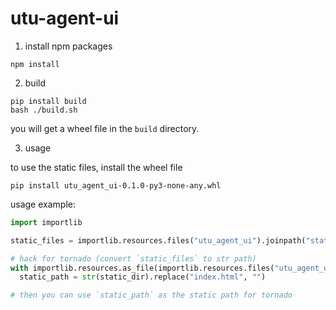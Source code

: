 # utu-agent-ui

1. install npm packages

```
npm install
```

2. build

```
pip install build
bash ./build.sh
```

you will get a wheel file in the `build` directory.

3. usage

to use the static files, install the wheel file

```
pip install utu_agent_ui-0.1.0-py3-none-any.whl
```

usage example:

```python
import importlib

static_files = importlib.resources.files("utu_agent_ui").joinpath("static")

# hack for tornado (convert `static_files` to str path)
with importlib.resources.as_file(importlib.resources.files("utu_agent_ui.static").joinpath("index.html")) as static_dir:
  static_path = str(static_dir).replace("index.html", "")

# then you can use `static_path` as the static path for tornado
```